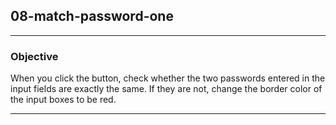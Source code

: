 ## 08-match-password-one

---
### Objective
When you click the button, check whether the two passwords entered in the input fields are exactly the same. If they are not, change the border color of the input boxes to be red.

---